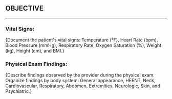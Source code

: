 ## OBJECTIVE

---

### Vital Signs: 
{Document the patient's vital signs: Temperature (°F), Heart Rate (bpm), Blood Pressure (mmHg), Respiratory Rate, Oxygen Saturation (%), Weight (kg), Height (cm), and BMI.}

### Physical Exam Findings: 
{Describe findings observed by the provider during the physical exam. Organize findings by body system: General appearance, HEENT, Neck, Cardiovascular, Respiratory, Abdomen, Extremities, Neurologic, Skin, and Psychiatric.}
